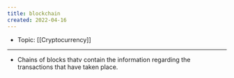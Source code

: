 ```yaml
---
title: blockchain
created: 2022-04-16
---
```


- Topic: [[Cryptocurrency]]

***

-   Chains of blocks thatv contain the information regarding the transactions that have taken place.